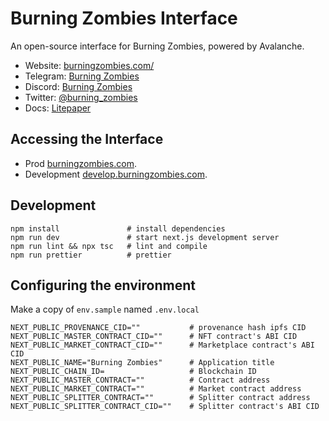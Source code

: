 # Burning Zombies Interface

An open-source interface for Burning Zombies, powered by Avalanche.

- Website: [burningzombies.com/](https://burningzombies.com)
- Telegram: [Burning Zombies](https://t.me/burning_zombies)
- Discord: [Burning Zombies](https://discord.gg/xwgHsaAGBt)
- Twitter: [@burning_zombies](https://twitter.com/burning_zombies)
- Docs: [Litepaper](https://docs.burningzombies.com)

## Accessing the Interface

- Prod [burningzombies.com](https://burningzombies.com/).
- Development [develop.burningzombies.com](https://develop.burningzombies.com/).

## Development

```shell
npm install               # install dependencies
npm run dev               # start next.js development server
npm run lint && npx tsc   # lint and compile
npm run prettier          # prettier
```

## Configuring the environment

Make a copy of `env.sample` named `.env.local`

```shell
NEXT_PUBLIC_PROVENANCE_CID=""           # provenance hash ipfs CID
NEXT_PUBLIC_MASTER_CONTRACT_CID=""      # NFT contract's ABI CID
NEXT_PUBLIC_MARKET_CONTRACT_CID=""      # Marketplace contract's ABI CID
NEXT_PUBLIC_NAME="Burning Zombies"      # Application title
NEXT_PUBLIC_CHAIN_ID=                   # Blockchain ID
NEXT_PUBLIC_MASTER_CONTRACT=""          # Contract address
NEXT_PUBLIC_MARKET_CONTRACT=""          # Market contract address
NEXT_PUBLIC_SPLITTER_CONTRACT=""        # Splitter contract address
NEXT_PUBLIC_SPLITTER_CONTRACT_CID=""    # Splitter contract's ABI CID
```
